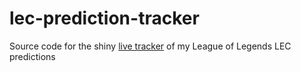 # lec-prediction-tracker

Source code for the shiny [live tracker](https://rdvark.shinyapps.io/LoL-LEC-Predictions-Tracker/) of my League of Legends LEC predictions 
